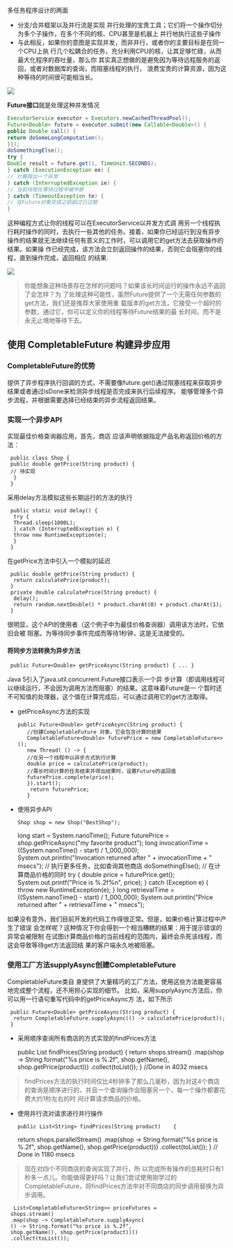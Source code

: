 
多任务程序设计的两面
* 分支/合并框架以及并行流是实现
并行处理的宝贵工具；它们将一个操作切分为多个子操作，在多个不同的核、CPU甚至是机器上
并行地执行这些子操作
* 与此相反，如果你的意图是实现并发，而非并行，或者你的主要目标是在同一个CPU上执
行几个松耦合的任务，充分利用CPU的核，让其足够忙碌，从而最大化程序的吞吐量，那么你
其实真正想做的是避免因为等待远程服务的返回，或者对数据库的查询，而阻塞线程的执行，
浪费宝贵的计算资源，因为这种等待的时间很可能相当长。

![](https://s1.ax2x.com/2017/12/29/0xkmp.png)

**Future接口**就是处理这种并发情况
 ``` java
ExecutorService executor = Executors.newCachedThreadPool(); 
Future<Double> future = executor.submit(new Callable<Double>() { 
 public Double call() {
 return doSomeLongComputation(); 
 }}); 
doSomethingElse(); 
try { 
 Double result = future.get(1, TimeUnit.SECONDS); 
} catch (ExecutionException ee) {
 // 计算抛出一个异常
} catch (InterruptedException ie) { 
 // 当前线程在等待过程中被中断
} catch (TimeoutException te) { 
 // 在Future对象完成之前超过已过期
} 
 ``` 
这种编程方式让你的线程可以在ExecutorService以并发方式调
用另一个线程执行耗时操作的同时，去执行一些其他的任务。接着，如果你已经运行到没有异步
操作的结果就无法继续任何有意义的工作时，可以调用它的get方法去获取操作的结果。如果操
作已经完成，该方法会立刻返回操作的结果，否则它会阻塞你的线程，直到操作完成，返回相应
的结果.

![](https://s1.ax2x.com/2017/12/29/0RBQO.png)

> 你能想象这种场景存在怎样的问题吗？如果该长时间运行的操作永远不返回了会怎样？为
了处理这种可能性，虽然Future提供了一个无需任何参数的get方法，我们还是推荐大家使用重
载版本的get方法，它接受一个超时的参数，通过它，你可以定义你的线程等待Future结果的最
长时间，而不是永无止境地等待下去。



## 使用 CompletableFuture 构建异步应用
### CompletableFuture的优势
提供了异步程序执行回调的方式，不需要像future.get()通过阻塞线程来获取异步结果或者通过isDone来检测异步线程是否完成来执行后续程序。
能够管理多个异步流程，并根据需要选择已经结束的异步流程返回结果。

### 实现一个异步API
实现最佳价格查询器应用，首先，商店
应该声明依据指定产品名称返回价格的方法：

    
     public class Shop { 
     public double getPrice(String product) { 
     // 待实现
      } 
     }
     

采用delay方法模拟这些长期运行的方法的执行
    
     public static void delay() { 
      try { 
      Thread.sleep(1000L); 
      } catch (InterruptedException e) { 
      throw new RuntimeException(e); 
      } 
     } 

在getPrice方法中引入一个模拟的延迟
   
     public double getPrice(String product) { 
      return calculatePrice(product); 
     } 
     private double calculatePrice(String product) { 
      delay(); 
      return random.nextDouble() * product.charAt(0) + product.charAt(1); 
     } 
    
很明显，这个API的使用者（这个例子中为最佳价格查询器）调用该方法时，它依旧会被
阻塞。为等待同步事件完成而等待1秒钟，这是无法接受的。

#### 将同步方法转换为异步方法
     public Future<Double> getPriceAsync(String product) { ... }
     
Java 5引入了java.util.concurrent.Future接口表示一个异
步计算（即调用线程可以继续运行，不会因为调用方法而阻塞）的结果。这意味着Future是一
个暂时还不可知值的处理器，这个值在计算完成后，可以通过调用它的get方法取得。
- getPriceAsync方法的实现
   
      public Future<Double> getPriceAsync(String product) {
         //创建CompletableFuture 对象，它会包含计算的结果
         CompletableFuture<Double> futurePrice = new CompletableFuture<>(); 
         new Thread( () -> { 
         //在另一个线程中以异步方式执行计算
         double price = calculatePrice(product); 
         //需长时间计算的任务结束并得出结果时，设置Future的返回值
         futurePrice.complete(price); 
         }).start(); 
          return futurePrice; 
         } 


- 使用异步API
    
    
      Shop shop = new Shop("BestShop"); 
     long start = System.nanoTime(); 
     Future<Double> futurePrice = shop.getPriceAsync("my favorite product"); 
     long invocationTime = ((System.nanoTime() - start) / 1_000_000); 
     System.out.println("Invocation returned after " + invocationTime 
      + " msecs"); 
     // 执行更多任务，比如查询其他商店
     doSomethingElse(); 
     // 在计算商品价格的同时
     try { 
      double price = futurePrice.get(); 
      System.out.printf("Price is %.2f%n", price); 
     } catch (Exception e) { 
      throw new RuntimeException(e);
     } 
     long retrievalTime = ((System.nanoTime() - start) / 1_000_000); 
     System.out.println("Price returned after " + retrievalTime + " msecs"); 

如果没有意外，我们目前开发的代码工作得很正常。但是，如果价格计算过程中产生了错误
会怎样呢？这种情况下你会得到一个相当糟糕的结果：用于提示错误的异常会被限制
在试图计算商品价格的当前线程的范围内，最终会杀死该线程，而这会导致等待get方法返回结
果的客户端永久地被阻塞。

### 使用工厂方法supplyAsync创建CompletableFuture

CompletableFuture类自
身提供了大量精巧的工厂方法，使用这些方法能更容易地完成整个流程，还不用担心实现的细节。
比如，采用supplyAsync方法后，你可以用一行语句重写代码中的getPriceAsync方
法，如下所示
   
     public Future<Double> getPriceAsync(String product) { 
      return CompletableFuture.supplyAsync(() -> calculatePrice(product)); 
     } 
     
- 采用顺序查询所有商店的方式实现的findPrices方法


     public List<String> findPrices(String product) { 
      return shops.stream() 
      .map(shop -> String.format("%s price is %.2f", 
     shop.getName(), shop.getPrice(product))) 
     .collect(toList()); 
     } 
        //Done in 4032 msecs 


> findPrices方法的执行时间仅比4秒钟多了那么几毫秒，因为对这4个商店
的查询是顺序进行的，并且一个查询操作会阻塞另一个，每一个操作都要花费大约1秒左右的时
间计算请求商品的价格。

- 使用并行流对请求进行并行操作
     
   
      public List<String> findPrices(String product)    { 
     return shops.parallelStream() 
     .map(shop -> String.format("%s price is %.2f", 
     shop.getName(), shop.getPrice(product)))
     .collect(toList()); 
     } 
    // Done in 1180 msecs 
 
> 现在对四个不同商店的查询实现了并行，所
以完成所有操作的总耗时只有1秒多一点儿。你能做得更好吗？让我们尝试使用刚学过的
CompletableFuture，将findPrices方法中对不同商店的同步调用替换为异步调用。
    
      List<CompletableFuture<String>> priceFutures = 
     shops.stream() 
     .map(shop -> CompletableFuture.supplyAsync( 
     () -> String.format("%s price is %.2f", 
     shop.getName(), shop.getPrice(product)))) 
     .collect(toList()); 
